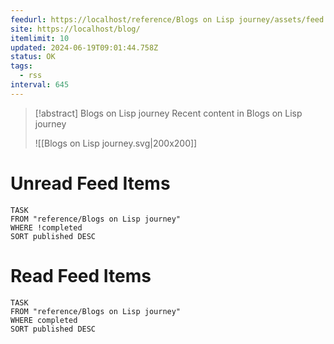 ```yaml
---
feedurl: https://localhost/reference/Blogs on Lisp journey/assets/feed.xml
site: https://localhost/blog/
itemlimit: 10
updated: 2024-06-19T09:01:44.758Z
status: OK
tags:
  - rss
interval: 645
---
```


> [!abstract] Blogs on Lisp journey
> Recent content in Blogs on Lisp journey
>
> ![[Blogs on Lisp journey.svg|200x200]]
# Unread Feed Items
~~~dataview
TASK
FROM "reference/Blogs on Lisp journey"
WHERE !completed
SORT published DESC
~~~

# Read Feed Items
~~~dataview
TASK
FROM "reference/Blogs on Lisp journey"
WHERE completed
SORT published DESC
~~~
